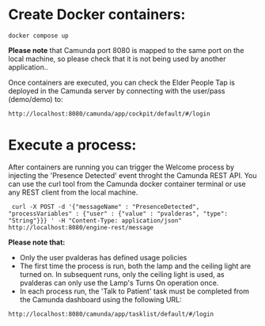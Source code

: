 # Create Docker containers:

```
docker compose up
```

**Please note** that Camunda port 8080 is mapped to the same port on the local machine, so please check that it is not being used by another application..

Once containers are executed, you can check the Elder People Tap is deployed in the Camunda server by connecting with the user/pass (demo/demo) to:

```
http://localhost:8080/camunda/app/cockpit/default/#/login
```

# Execute a process:

After containers are running you can trigger the Welcome process by injecting the 'Presence Detected' event throght the Camunda REST API. You can use the curl tool from the Camunda docker container terminal or use any REST client from the local machine.

```
 curl -X POST -d '{"messageName" : "PresenceDetected", "processVariables" : {"user" : {"value" : "pvalderas", "type": "String"}}} ' -H "Content-Type: application/json" http://localhost:8080/engine-rest/message
 ```

 **Please note that:**

* Only the user pvalderas has defined usage policies
* The first time the process is run, both the lamp and the ceiling light are turned on. In subsequent runs, only the ceiling light is used, as pvalderas can only use the Lamp's Turns On operation once.
* In each process run, the 'Talk to Patient' task must be completed from the Camunda dashboard using the following URL: 
```
http://localhost:8080/camunda/app/tasklist/default/#/login
```